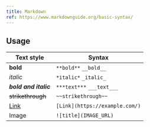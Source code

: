 ```yaml
---
title: Markdown
ref: https://www.markdownguide.org/basic-syntax/
---
```


## Usage

| Text style                   | Syntax                         |
| ---------------------------- | ------------------------------ |
| **bold**                     | `**bold**` `__bold__`          |
| *italic*                     | `*italic*` `_italic_`          |
| ***bold and italic***        | `***text***` `___text___`      |
| ~~strikethrough~~            | `~~strikethrough~~`            |
| [Link](https://example.com/) | `[Link](https://example.com/)` |
| Image                        | `![title](IMAGE_URL)`          |
